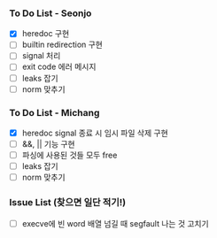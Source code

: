### To Do List - Seonjo

- [X] heredoc 구현
- [ ] builtin redirection 구현
- [ ] signal 처리
- [ ] exit code 에러 메시지
- [ ] leaks 잡기
- [ ] norm 맞추기

### To Do List - Michang
- [X] heredoc signal 종료 시 임시 파일 삭제 구현
- [ ] &&, || 기능 구현
- [ ] 파싱에 사용된 것들 모두 free
- [ ] leaks 잡기
- [ ] norm 맞추기

### Issue List (찾으면 일단 적기!)
- [ ] execve에 빈 word 배열 넘길 때 segfault 나는 것 고치기